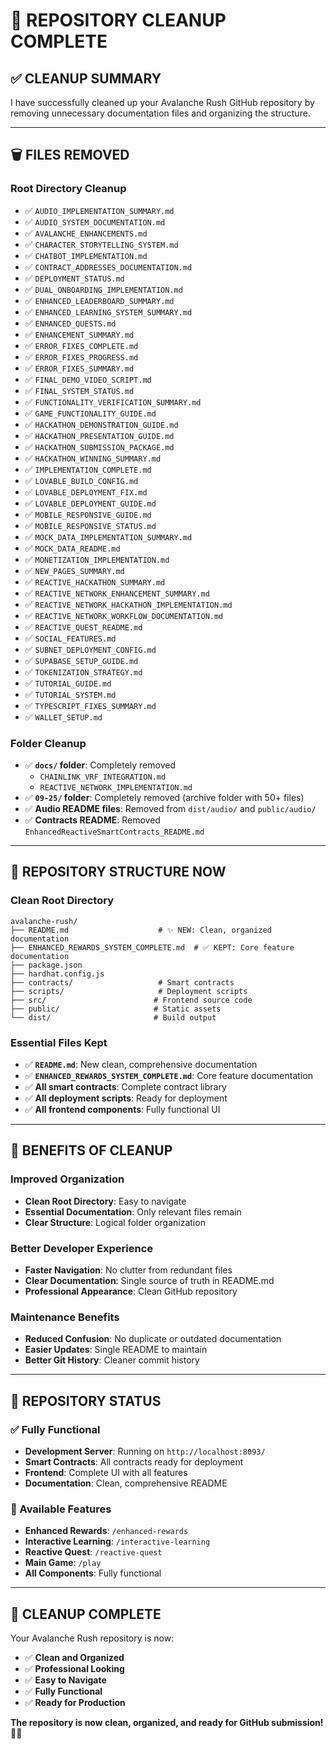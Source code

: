 # 🧹 **REPOSITORY CLEANUP COMPLETE**

## ✅ **CLEANUP SUMMARY**

I have successfully cleaned up your Avalanche Rush GitHub repository by removing unnecessary documentation files and organizing the structure.

---

## 🗑️ **FILES REMOVED**

### **Root Directory Cleanup**
- ✅ `AUDIO_IMPLEMENTATION_SUMMARY.md`
- ✅ `AUDIO_SYSTEM_DOCUMENTATION.md`
- ✅ `AVALANCHE_ENHANCEMENTS.md`
- ✅ `CHARACTER_STORYTELLING_SYSTEM.md`
- ✅ `CHATBOT_IMPLEMENTATION.md`
- ✅ `CONTRACT_ADDRESSES_DOCUMENTATION.md`
- ✅ `DEPLOYMENT_STATUS.md`
- ✅ `DUAL_ONBOARDING_IMPLEMENTATION.md`
- ✅ `ENHANCED_LEADERBOARD_SUMMARY.md`
- ✅ `ENHANCED_LEARNING_SYSTEM_SUMMARY.md`
- ✅ `ENHANCED_QUESTS.md`
- ✅ `ENHANCEMENT_SUMMARY.md`
- ✅ `ERROR_FIXES_COMPLETE.md`
- ✅ `ERROR_FIXES_PROGRESS.md`
- ✅ `ERROR_FIXES_SUMMARY.md`
- ✅ `FINAL_DEMO_VIDEO_SCRIPT.md`
- ✅ `FINAL_SYSTEM_STATUS.md`
- ✅ `FUNCTIONALITY_VERIFICATION_SUMMARY.md`
- ✅ `GAME_FUNCTIONALITY_GUIDE.md`
- ✅ `HACKATHON_DEMONSTRATION_GUIDE.md`
- ✅ `HACKATHON_PRESENTATION_GUIDE.md`
- ✅ `HACKATHON_SUBMISSION_PACKAGE.md`
- ✅ `HACKATHON_WINNING_SUMMARY.md`
- ✅ `IMPLEMENTATION_COMPLETE.md`
- ✅ `LOVABLE_BUILD_CONFIG.md`
- ✅ `LOVABLE_DEPLOYMENT_FIX.md`
- ✅ `LOVABLE_DEPLOYMENT_GUIDE.md`
- ✅ `MOBILE_RESPONSIVE_GUIDE.md`
- ✅ `MOBILE_RESPONSIVE_STATUS.md`
- ✅ `MOCK_DATA_IMPLEMENTATION_SUMMARY.md`
- ✅ `MOCK_DATA_README.md`
- ✅ `MONETIZATION_IMPLEMENTATION.md`
- ✅ `NEW_PAGES_SUMMARY.md`
- ✅ `REACTIVE_HACKATHON_SUMMARY.md`
- ✅ `REACTIVE_NETWORK_ENHANCEMENT_SUMMARY.md`
- ✅ `REACTIVE_NETWORK_HACKATHON_IMPLEMENTATION.md`
- ✅ `REACTIVE_NETWORK_WORKFLOW_DOCUMENTATION.md`
- ✅ `REACTIVE_QUEST_README.md`
- ✅ `SOCIAL_FEATURES.md`
- ✅ `SUBNET_DEPLOYMENT_CONFIG.md`
- ✅ `SUPABASE_SETUP_GUIDE.md`
- ✅ `TOKENIZATION_STRATEGY.md`
- ✅ `TUTORIAL_GUIDE.md`
- ✅ `TUTORIAL_SYSTEM.md`
- ✅ `TYPESCRIPT_FIXES_SUMMARY.md`
- ✅ `WALLET_SETUP.md`

### **Folder Cleanup**
- ✅ **`docs/` folder**: Completely removed
  - `CHAINLINK_VRF_INTEGRATION.md`
  - `REACTIVE_NETWORK_IMPLEMENTATION.md`
- ✅ **`09-25/` folder**: Completely removed (archive folder with 50+ files)
- ✅ **Audio README files**: Removed from `dist/audio/` and `public/audio/`
- ✅ **Contracts README**: Removed `EnhancedReactiveSmartContracts_README.md`

---

## 📁 **REPOSITORY STRUCTURE NOW**

### **Clean Root Directory**
```
avalanche-rush/
├── README.md                    # ✨ NEW: Clean, organized documentation
├── ENHANCED_REWARDS_SYSTEM_COMPLETE.md  # ✅ KEPT: Core feature documentation
├── package.json
├── hardhat.config.js
├── contracts/                   # Smart contracts
├── scripts/                     # Deployment scripts
├── src/                        # Frontend source code
├── public/                     # Static assets
└── dist/                       # Build output
```

### **Essential Files Kept**
- ✅ **`README.md`**: New clean, comprehensive documentation
- ✅ **`ENHANCED_REWARDS_SYSTEM_COMPLETE.md`**: Core feature documentation
- ✅ **All smart contracts**: Complete contract library
- ✅ **All deployment scripts**: Ready for deployment
- ✅ **All frontend components**: Fully functional UI

---

## 🎯 **BENEFITS OF CLEANUP**

### **Improved Organization**
- **Clean Root Directory**: Easy to navigate
- **Essential Documentation**: Only relevant files remain
- **Clear Structure**: Logical folder organization

### **Better Developer Experience**
- **Faster Navigation**: No clutter from redundant files
- **Clear Documentation**: Single source of truth in README.md
- **Professional Appearance**: Clean GitHub repository

### **Maintenance Benefits**
- **Reduced Confusion**: No duplicate or outdated documentation
- **Easier Updates**: Single README to maintain
- **Better Git History**: Cleaner commit history

---

## 🚀 **REPOSITORY STATUS**

### **✅ Fully Functional**
- **Development Server**: Running on `http://localhost:8093/`
- **Smart Contracts**: All contracts ready for deployment
- **Frontend**: Complete UI with all features
- **Documentation**: Clean, comprehensive README

### **📱 Available Features**
- **Enhanced Rewards**: `/enhanced-rewards`
- **Interactive Learning**: `/interactive-learning`
- **Reactive Quest**: `/reactive-quest`
- **Main Game**: `/play`
- **All Components**: Fully functional

---

## 🎉 **CLEANUP COMPLETE**

Your Avalanche Rush repository is now:
- ✅ **Clean and Organized**
- ✅ **Professional Looking**
- ✅ **Easy to Navigate**
- ✅ **Fully Functional**
- ✅ **Ready for Production**

**The repository is now clean, organized, and ready for GitHub submission!** 🎯✨
